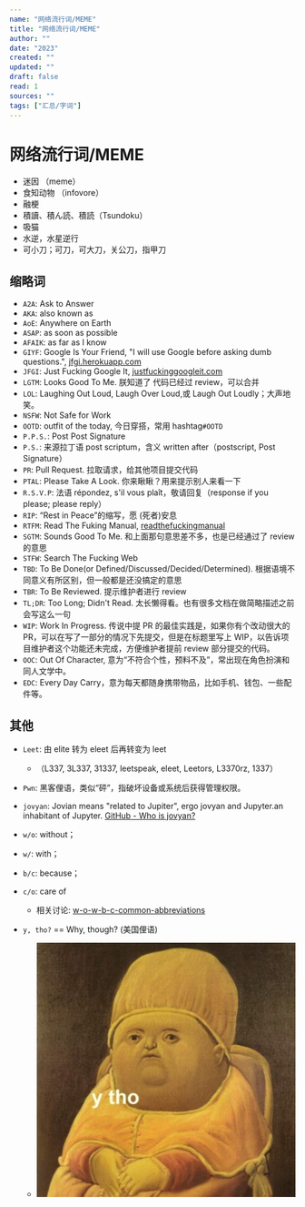 ```yaml
---
name: "网络流行词/MEME"
title: "网络流行词/MEME"
author: ""
date: "2023"
created: ""
updated: ""
draft: false
read: 1
sources: ""
tags: ["汇总/字词"]
---
```


# 网络流行词/MEME

- 迷因 （meme）
- 食知动物 （infovore）
- 融梗
- 積讀、積ん読、積読（Tsundoku）
- 吸猫
- 水逆，水星逆行
- 可小刀；可刀，可大刀，关公刀，指甲刀

## 缩略词

- `A2A`: Ask to Answer
- `AKA`: also known as
- `AoE`: Anywhere on Earth
- `ASAP`: as soon as possible
- `AFAIK`: as far as I know
- `GIYF`: Google Is Your Friend, "I will use Google before asking dumb questions.", [jfgi.herokuapp.com](http://jfgi.herokuapp.com/)
- `JFGI`: Just Fucking Google It, [justfuckinggoogleit.com](http://justfuckinggoogleit.com/)
- `LGTM`: Looks Good To Me. 朕知道了 代码已经过 review，可以合并
- `LOL`: Laughing Out Loud, Laugh Over Loud,或 Laugh Out Loudly；大声地笑。
- `NSFW`: Not Safe for Work
- `OOTD`: outfit of the today, 今日穿搭，常用 hashtag`#OOTD`
- `P.P.S.`: Post Post Signature
- `P.S.`: 来源拉丁语 post scriptum，含义 written after（postscript, Post Signature）
- `PR`: Pull Request. 拉取请求，给其他项目提交代码
- `PTAL`: Please Take A Look. 你来瞅瞅？用来提示别人来看一下
- `R.S.V.P`: 法语 répondez, s'il vous plaît，敬请回复（response if you please; please reply）
- `RIP`: “Rest in Peace”的缩写，愿 (死者)安息
- `RTFM`: Read The Fuking Manual, [readthefuckingmanual](http://www.readthefuckingmanual.com/)
- `SGTM`: Sounds Good To Me. 和上面那句意思差不多，也是已经通过了 review 的意思
- `STFW`: Search The Fucking Web
- `TBD`: To Be Done(or Defined/Discussed/Decided/Determined). 根据语境不同意义有所区别，但一般都是还没搞定的意思
- `TBR`: To Be Reviewed. 提示维护者进行 review
- `TL;DR`: Too Long; Didn't Read. 太长懒得看。也有很多文档在做简略描述之前会写这么一句
- `WIP`: Work In Progress. 传说中提 PR 的最佳实践是，如果你有个改动很大的 PR，可以在写了一部分的情况下先提交，但是在标题里写上 WIP，以告诉项目维护者这个功能还未完成，方便维护者提前 review 部分提交的代码。
- `OOC`: Out Of Character, 意为“不符合个性，预料不及”，常出现在角色扮演和同人文学中。
- `EDC`: Every Day Carry，意为每天都随身携带物品，比如手机、钱包、一些配件等。

## 其他

- `Leet`: 由 elite 转为 eleet 后再转变为 leet
  - （L337, 3L337, 31337, leetspeak, eleet, Leetors, L3370rz, 1337）
- `Pwn`: 黑客俚语，类似“砰”，指破坏设备或系统后获得管理权限。
- `jovyan`: Jovian means "related to Jupiter", ergo jovyan and Jupyter.an inhabitant of Jupyter. [GitHub - Who is jovyan?](https://github.com/jupyter/docker-stacks/issues/358)

- `w/o`: without；
- `w/`: with；
- `b/c`: because；
- `c/o`: care of
  - 相关讨论: [w-o-w-b-c-common-abbreviations](https://english.stackexchange.com/questions/115367/are-w-o-w-b-c-common-abbreviations-in-the-us)
- `y, tho?` == Why, though? (美国俚语)
  - ![](../assets/image/ytho.jpg)
